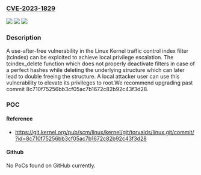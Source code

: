 ### [CVE-2023-1829](https://cve.mitre.org/cgi-bin/cvename.cgi?name=CVE-2023-1829)
![](https://img.shields.io/static/v1?label=Product&message=Linux%20Kernel&color=blue)
![](https://img.shields.io/static/v1?label=Version&message=3.8%3C%3D%206.2%20&color=brighgreen)
![](https://img.shields.io/static/v1?label=Vulnerability&message=CWE-416%20Use%20After%20Free&color=brighgreen)

### Description

A use-after-free vulnerability in the Linux Kernel traffic control index filter (tcindex) can be exploited to achieve local privilege escalation. The tcindex_delete function which does not properly deactivate filters in case of a perfect hashes while deleting the underlying structure which can later lead to double freeing the structure. A local attacker user can use this vulnerability to elevate its privileges to root.We recommend upgrading past commit 8c710f75256bb3cf05ac7b1672c82b92c43f3d28.

### POC

#### Reference
- https://git.kernel.org/pub/scm/linux/kernel/git/torvalds/linux.git/commit/?id=8c710f75256bb3cf05ac7b1672c82b92c43f3d28

#### Github
No PoCs found on GitHub currently.

